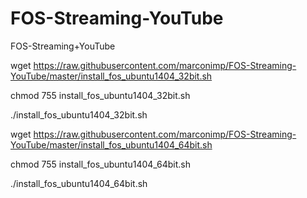 # FOS-Streaming-YouTube
FOS-Streaming+YouTube


wget https://raw.githubusercontent.com/marconimp/FOS-Streaming-YouTube/master/install_fos_ubuntu1404_32bit.sh

chmod 755 install_fos_ubuntu1404_32bit.sh

./install_fos_ubuntu1404_32bit.sh

wget https://raw.githubusercontent.com/marconimp/FOS-Streaming-YouTube/master/install_fos_ubuntu1404_64bit.sh

chmod 755 install_fos_ubuntu1404_64bit.sh

./install_fos_ubuntu1404_64bit.sh
